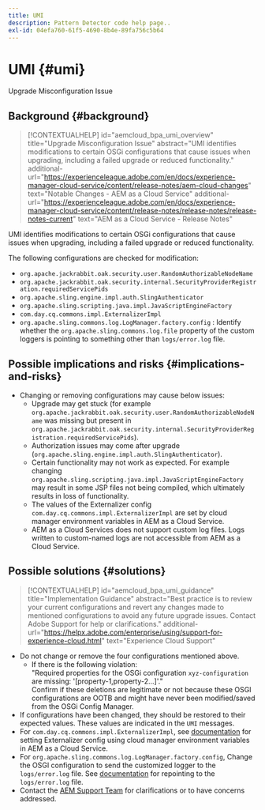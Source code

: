 ```yaml
---
title: UMI
description: Pattern Detector code help page..
exl-id: 04efa760-61f5-4690-8b4e-89fa756c5b64
---
```

# UMI {#umi}

Upgrade Misconfiguration Issue

## Background {#background}

>[!CONTEXTUALHELP]
>id="aemcloud_bpa_umi_overview"
>title="Upgrade Misconfiguration Issue"
>abstract="UMI identifies modifications to certain OSGi configurations that cause issues when upgrading, including a failed upgrade or reduced functionality."
>additional-url="https://experienceleague.adobe.com/en/docs/experience-manager-cloud-service/content/release-notes/aem-cloud-changes" text="Notable Changes - AEM as a Cloud Service"
>additional-url="https://experienceleague.adobe.com/en/docs/experience-manager-cloud-service/content/release-notes/release-notes/release-notes-current" text="AEM as a Cloud Service - Release Notes"

UMI identifies modifications to certain OSGi configurations that cause issues when upgrading, including a failed upgrade or reduced functionality.

The following configurations are checked for modification:

* `org.apache.jackrabbit.oak.security.user.RandomAuthorizableNodeName`
* `org.apache.jackrabbit.oak.security.internal.SecurityProviderRegistration.requiredServicePids`
* `org.apache.sling.engine.impl.auth.SlingAuthenticator`
* `org.apache.sling.scripting.java.impl.JavaScriptEngineFactory`
* `com.day.cq.commons.impl.ExternalizerImpl`
* `org.apache.sling.commons.log.LogManager.factory.config` :  Identify whether the `org.apache.sling.commons.log.file` property of the custom loggers is pointing to something other than `logs/error.log` file.

## Possible implications and risks {#implications-and-risks}

* Changing or removing configurations may cause below issues:
  * Upgrade may get stuck (for example `org.apache.jackrabbit.oak.security.user.RandomAuthorizableNodeName` was missing but present in `org.apache.jackrabbit.oak.security.internal.SecurityProviderRegistration.requiredServicePids`).
  * Authorization issues may come after upgrade (`org.apache.sling.engine.impl.auth.SlingAuthenticator`).
  * Certain functionality may not work as expected. For example changing `org.apache.sling.scripting.java.impl.JavaScriptEngineFactory` may result in some JSP files not being compiled, which ultimately results in loss of functionality.
  * The values of the Externalizer config `com.day.cq.commons.impl.ExternalizerImpl` are set by cloud manager environment variables in AEM as a Cloud Service.
  * AEM as a Cloud Services does not support custom log files. Logs written to custom-named logs are not accessible from AEM as a Cloud Service.

## Possible solutions {#solutions}

>[!CONTEXTUALHELP]
>id="aemcloud_bpa_umi_guidance"
>title="Implementation Guidance"
>abstract="Best practice is to review your current configurations and revert any changes made to mentioned configurations to avoid any future upgrade issues. Contact Adobe Support for help or clarifications."
>additional-url="https://helpx.adobe.com/enterprise/using/support-for-experience-cloud.html" text="Experience Cloud Support"

* Do not change or remove the four configurations mentioned above.
  * If there is the following violation:  
  "Required properties for the OSGi configuration `xyz-configuration` are missing: '[property-1,property-2...]'."  
  Confirm if these deletions are legitimate or not because these OSGI configurations are OOTB and might have never been modified/saved from the OSGi Config Manager.
* If configurations have been changed, they should be restored to their expected values. These values are indicated in the `UMI` messages.
* For `com.day.cq.commons.impl.ExternalizerImpl`, see [documentation](https://experienceleague.adobe.com/en/docs/experience-manager-cloud-service/content/implementing/developer-tools/externalizer) for setting Externalizer config using cloud manager environment variables in AEM as a Cloud Service.
* For `org.apache.sling.commons.log.LogManager.factory.config`, Change the OSGI configuration to send the customized logger to the `logs/error.log` file. See [documentation](https://experienceleague.adobe.com/en/docs/experience-manager-learn/cloud-service/debugging/debugging-aem-as-a-cloud-service/logs) for repointing to the `logs/error.log` file. 
* Contact the [AEM Support Team](https://helpx.adobe.com/enterprise/using/support-for-experience-cloud.html) for clarifications or to have concerns addressed.
